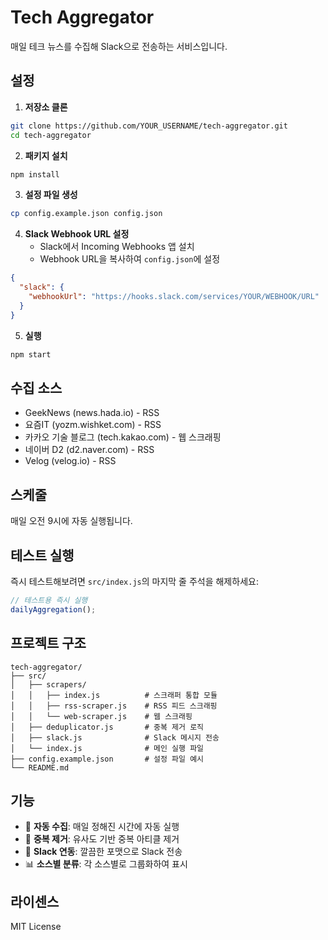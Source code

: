 # Tech Aggregator

매일 테크 뉴스를 수집해 Slack으로 전송하는 서비스입니다.

## 설정

1. **저장소 클론**
```bash
git clone https://github.com/YOUR_USERNAME/tech-aggregator.git
cd tech-aggregator
```

2. **패키지 설치**
```bash
npm install
```

3. **설정 파일 생성**
```bash
cp config.example.json config.json
```

4. **Slack Webhook URL 설정**
   - Slack에서 Incoming Webhooks 앱 설치
   - Webhook URL을 복사하여 `config.json`에 설정
```json
{
  "slack": {
    "webhookUrl": "https://hooks.slack.com/services/YOUR/WEBHOOK/URL"
  }
}
```

5. **실행**
```bash
npm start
```

## 수집 소스
- GeekNews (news.hada.io) - RSS
- 요즘IT (yozm.wishket.com) - RSS
- 카카오 기술 블로그 (tech.kakao.com) - 웹 스크래핑
- 네이버 D2 (d2.naver.com) - RSS
- Velog (velog.io) - RSS

## 스케줄
매일 오전 9시에 자동 실행됩니다.

## 테스트 실행
즉시 테스트해보려면 `src/index.js`의 마지막 줄 주석을 해제하세요:
```javascript
// 테스트용 즉시 실행
dailyAggregation();
```

## 프로젝트 구조
```
tech-aggregator/
├── src/
│   ├── scrapers/
│   │   ├── index.js          # 스크래퍼 통합 모듈
│   │   ├── rss-scraper.js    # RSS 피드 스크래핑
│   │   └── web-scraper.js    # 웹 스크래핑
│   ├── deduplicator.js       # 중복 제거 로직
│   ├── slack.js              # Slack 메시지 전송
│   └── index.js              # 메인 실행 파일
├── config.example.json       # 설정 파일 예시
└── README.md
```

## 기능
- 🔄 **자동 수집**: 매일 정해진 시간에 자동 실행
- 🎯 **중복 제거**: 유사도 기반 중복 아티클 제거
- 📱 **Slack 연동**: 깔끔한 포맷으로 Slack 전송
- 📊 **소스별 분류**: 각 소스별로 그룹화하여 표시

## 라이센스
MIT License